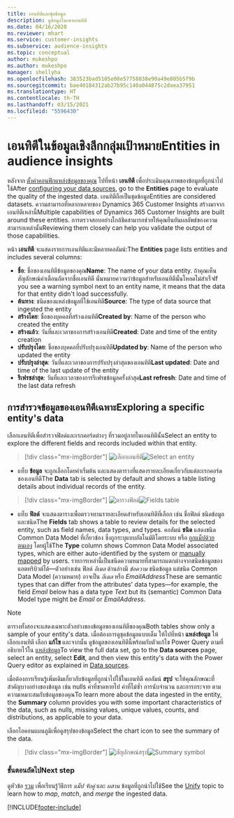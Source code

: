 ```yaml
---
title: เอนทิตีและชุดข้อมูล
description: ดูข้อมูลในเพจเอนทิตี
ms.date: 04/16/2020
ms.reviewer: mhart
ms.service: customer-insights
ms.subservice: audience-insights
ms.topic: conceptual
author: mukeshpo
ms.author: mukeshpo
manager: shellyha
ms.openlocfilehash: 383523bad5105e08e57758838e90a49e805b5f9b
ms.sourcegitcommit: bae40184312ab27b95c140a044875c2daea37951
ms.translationtype: HT
ms.contentlocale: th-TH
ms.lasthandoff: 03/15/2021
ms.locfileid: "5596430"
---
```

# <a name="entities-in-audience-insights"></a><span data-ttu-id="ba9b2-103">เอนทิตีในข้อมูลเชิงลึกกลุ่มเป้าหมาย</span><span class="sxs-lookup"><span data-stu-id="ba9b2-103">Entities in audience insights</span></span>

<span data-ttu-id="ba9b2-104">หลังจาก [ตั้งค่าคอนฟิกแหล่งข้อมูลของคุณ](data-sources.md) ไปที่หน้า **เอนทิตี** เพื่อประเมินคุณภาพของข้อมูลที่ถูกนำไปใช้</span><span class="sxs-lookup"><span data-stu-id="ba9b2-104">After [configuring your data sources](data-sources.md), go to the **Entities** page to evaluate the quality of the ingested data.</span></span> <span data-ttu-id="ba9b2-105">เอนทิตีถือเป็นชุดข้อมูล</span><span class="sxs-lookup"><span data-stu-id="ba9b2-105">Entities are considered datasets.</span></span> <span data-ttu-id="ba9b2-106">ความสามารถที่หลากหลายของ Dynamics 365 Customer Insights สร้างมาจากเอนทิตีเหล่านี้</span><span class="sxs-lookup"><span data-stu-id="ba9b2-106">Multiple capabilities of Dynamics 365 Customer Insights are built around these entities.</span></span> <span data-ttu-id="ba9b2-107">การตรวจสอบอย่างใกล้ชิดสามารถช่วยให้คุณยืนยันผลลัพธ์ของความสามารถเหล่านั้น</span><span class="sxs-lookup"><span data-stu-id="ba9b2-107">Reviewing them closely can help you validate the output of those capabilities.</span></span>

<span data-ttu-id="ba9b2-108">หน้า **เอนทิตี** จะแสดงรายการเอนทิตีและมีหลายคอลัมน์:</span><span class="sxs-lookup"><span data-stu-id="ba9b2-108">The **Entities** page lists entities and includes several columns:</span></span>

- <span data-ttu-id="ba9b2-109">**ชื่อ**: ชื่อของเอนทิตีข้อมูลของคุณ</span><span class="sxs-lookup"><span data-stu-id="ba9b2-109">**Name**: The name of your data entity.</span></span> <span data-ttu-id="ba9b2-110">ถ้าคุณเห็นสัญลักษณ์คำเตือนถัดจากชื่อเอนทิตี นั่นหมายความว่าข้อมูลสำหรับเอนทิตีนั้นโหลดไม่สำเร็จ</span><span class="sxs-lookup"><span data-stu-id="ba9b2-110">If you see a warning symbol next to an entity name, it means that the data for that entity didn't load successfully.</span></span>
- <span data-ttu-id="ba9b2-111">**ต้นทาง**: ชนิดของแหล่งข้อมูลที่ใช้เอนทิตี</span><span class="sxs-lookup"><span data-stu-id="ba9b2-111">**Source**: The type of data source that ingested the entity</span></span>
- <span data-ttu-id="ba9b2-112">**สร้างโดย**: ชื่อของบุคคลที่สร้างเอนทิตี</span><span class="sxs-lookup"><span data-stu-id="ba9b2-112">**Created by**: Name of the person who created the entity</span></span>
- <span data-ttu-id="ba9b2-113">**สร้างแล้ว**: วันที่และเวลาของการสร้างเอนทิตี</span><span class="sxs-lookup"><span data-stu-id="ba9b2-113">**Created**: Date and time of the entity creation</span></span>
- <span data-ttu-id="ba9b2-114">**ปรับปรุงโดย**: ชื่อของบุคคลที่ปรับปรุงเอนทิตี</span><span class="sxs-lookup"><span data-stu-id="ba9b2-114">**Updated by**: Name of the person who updated the entity</span></span>
- <span data-ttu-id="ba9b2-115">**ปรับปรุงล่าสุด**: วันที่และเวลาของการปรับปรุงล่าสุดของเอนทิตี</span><span class="sxs-lookup"><span data-stu-id="ba9b2-115">**Last updated**: Date and time of the last update of the entity</span></span>
- <span data-ttu-id="ba9b2-116">**รีเฟรชล่าสุด**: วันที่และเวลาของการรีเฟรชข้อมูลครั้งล่าสุด</span><span class="sxs-lookup"><span data-stu-id="ba9b2-116">**Last refresh**: Date and time of the last data refresh</span></span>

## <a name="exploring-a-specific-entitys-data"></a><span data-ttu-id="ba9b2-117">การสำรวจข้อมูลของเอนทิตีเฉพาะ</span><span class="sxs-lookup"><span data-stu-id="ba9b2-117">Exploring a specific entity's data</span></span>

<span data-ttu-id="ba9b2-118">เลือกเอนทิตีเพื่อสำรวจฟิลด์และเรกคอร์ดต่างๆ ที่รวมอยู่ภายในเอนทิตีนั้น</span><span class="sxs-lookup"><span data-stu-id="ba9b2-118">Select an entity to explore the different fields and records included within that entity.</span></span>

> [!div class="mx-imgBorder"]
> <span data-ttu-id="ba9b2-119">![เลือกเอนทิตี](media/data-manager-entities-data.png "เลือกเอนทิตี")</span><span class="sxs-lookup"><span data-stu-id="ba9b2-119">![Select an entity](media/data-manager-entities-data.png "Select an entity")</span></span>

- <span data-ttu-id="ba9b2-120">แท็บ **ข้อมูล** จะถูกเลือกโดยค่าเริ่มต้น และแสดงตารางที่แสดงรายละเอียดเกี่ยวกับแต่ละเรกคอร์ดของเอนทิตี</span><span class="sxs-lookup"><span data-stu-id="ba9b2-120">The **Data** tab is selected by default and shows a table listing details about individual records of the entity.</span></span>

> [!div class="mx-imgBorder"]
> <span data-ttu-id="ba9b2-121">![ตารางฟิลด์](media/data-manager-entities-fields.PNG "ตารางฟิลด์")</span><span class="sxs-lookup"><span data-stu-id="ba9b2-121">![Fields table](media/data-manager-entities-fields.PNG "Fields table")</span></span>

- <span data-ttu-id="ba9b2-122">แท็บ **ฟิลด์** จะแสดงตารางเพื่อตรวจทานรายละเอียดสำหรับเอนทิตีที่เลือก เช่น ชื่อฟิลด์ ชนิดข้อมูล และชนิด</span><span class="sxs-lookup"><span data-stu-id="ba9b2-122">The **Fields** tab shows a table to review details for the selected entity, such as field names, data types, and types.</span></span> <span data-ttu-id="ba9b2-123">คอลัมน์ **ชนิด** แสดงชนิด Common Data Model ที่เกี่ยวข้อง ซึ่งถูกระบุแบบอัตโนมัติโดยระบบ หรือ [ถูกแม็ปด้วยตนเอง](map-entities.md) โดยผู้ใช้</span><span class="sxs-lookup"><span data-stu-id="ba9b2-123">The **Type** column shows Common Data Model associated types, which are either auto-identified by the system or [manually mapped](map-entities.md) by users.</span></span> <span data-ttu-id="ba9b2-124">รายการเหล่านี้เป็นชนิดความหมายที่สามารถแตกต่างจากชนิดข้อมูลของแอตทริบิวต์ได้—ตัวอย่างเช่น ฟิลด์ *อีเมล* ด้านล่างมี *ข้อความ* ชนิดข้อมูล แต่ชนิด Common Data Model (ความหมาย) อาจเป็น *อีเมล* หรือ *EmailAddress*</span><span class="sxs-lookup"><span data-stu-id="ba9b2-124">These are semantic types that can differ from the attributes' data types—for example, the field *Email* below has a data type *Text* but its (semantic) Common Data Model type might be *Email* or *EmailAddress*.</span></span>

> [!NOTE]
> <span data-ttu-id="ba9b2-125">ตารางทั้งสองจะแสดงเฉพาะตัวอย่างของข้อมูลของเอนทิตีของคุณ</span><span class="sxs-lookup"><span data-stu-id="ba9b2-125">Both tables show only a sample of your entity's data.</span></span> <span data-ttu-id="ba9b2-126">เมื่อต้องการดูชุดข้อมูลแบบเต็ม ให้ไปที่หน้า **แหล่งข้อมูล** ให้เลือกเอนทิตี เลือก **แก้ไข** และจากนั้น ดูข้อมูลของเอนทิตีนี้พร้อมกับตัวแก้ไข Power Query ตามที่อธิบายไว้ใน [แหล่งข้อมูล](data-sources.md)</span><span class="sxs-lookup"><span data-stu-id="ba9b2-126">To view the full data set, go to the **Data sources** page, select an entity, select **Edit**, and then view this entity's data with the Power Query editor as explained in [Data sources](data-sources.md).</span></span>

<span data-ttu-id="ba9b2-127">เมื่อต้องการเรียนรู้เพิ่มเติมเกี่ยวกับข้อมูลที่ถูกนำไปใช้ในเอนทิตี คอลัมน์ **สรุป** จะให้คุณลักษณะที่สำคัญบางอย่างของข้อมูล เช่น nulls ค่าที่ขาดหายไป ค่าที่ไม่ซ้ำ การนับจำนวน และการกระจาย ตามความเหมาะสมกับข้อมูลของคุณ</span><span class="sxs-lookup"><span data-stu-id="ba9b2-127">To learn more about the data ingested in the entity, the **Summary** column provides you with some important characteristics of the data, such as nulls, missing values, unique values, counts, and distributions, as applicable to your data.</span></span>

<span data-ttu-id="ba9b2-128">เลือกไอคอนแผนภูมิเพื่อดูสรุปของข้อมูล</span><span class="sxs-lookup"><span data-stu-id="ba9b2-128">Select the chart icon to see the summary of the data.</span></span>

> [!div class="mx-imgBorder"]
> <span data-ttu-id="ba9b2-129">![สัญลักษณ์สรุป](media/data-manager-entities-summary.png "ตารางสรุปข้อมูล")</span><span class="sxs-lookup"><span data-stu-id="ba9b2-129">![Summary symbol](media/data-manager-entities-summary.png "Data summary table")</span></span>

### <a name="next-step"></a><span data-ttu-id="ba9b2-130">ขั้นตอนถัดไป</span><span class="sxs-lookup"><span data-stu-id="ba9b2-130">Next step</span></span>

<span data-ttu-id="ba9b2-131">ดูหัวข้อ [รวม](data-unification.md) เพื่อเรียนรู้วิธีการ *แม็ป* *จับคู่* และ *ผสาน* ข้อมูลที่ถูกนำไปใช้</span><span class="sxs-lookup"><span data-stu-id="ba9b2-131">See the [Unify](data-unification.md) topic to learn how to *map*, *match*, and *merge* the ingested data.</span></span>


[!INCLUDE[footer-include](../includes/footer-banner.md)]